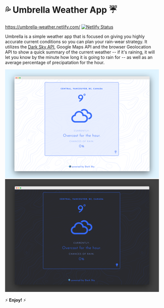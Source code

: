 # 💦 Umbrella Weather App ☔
https://umbrella-weather.netlify.com/
[![Netlify Status](https://api.netlify.com/api/v1/badges/54a2c370-f107-4e18-823d-4871a0b673b1/deploy-status)](https://app.netlify.com/sites/friendly-carson-c71ffd/deploys)

Umbrella is a simple weather app that is focused on giving you highly accurate current conditions so you can plan your rain-wear strategy. It utilizes the [Dark Sky API](https://darksky.net/dev), Google Maps API and the browser Geolocation API to show a quick summary of the current weather -- if it's raining, it will let you know by the minute how long it is going to rain for -- as well as an average percentage of precipatation for the hour.

![](umbrella-screenshot-light.png)
![](umbrella-screenshot-dark.png)

⚡ **Enjoy!** ⚡

